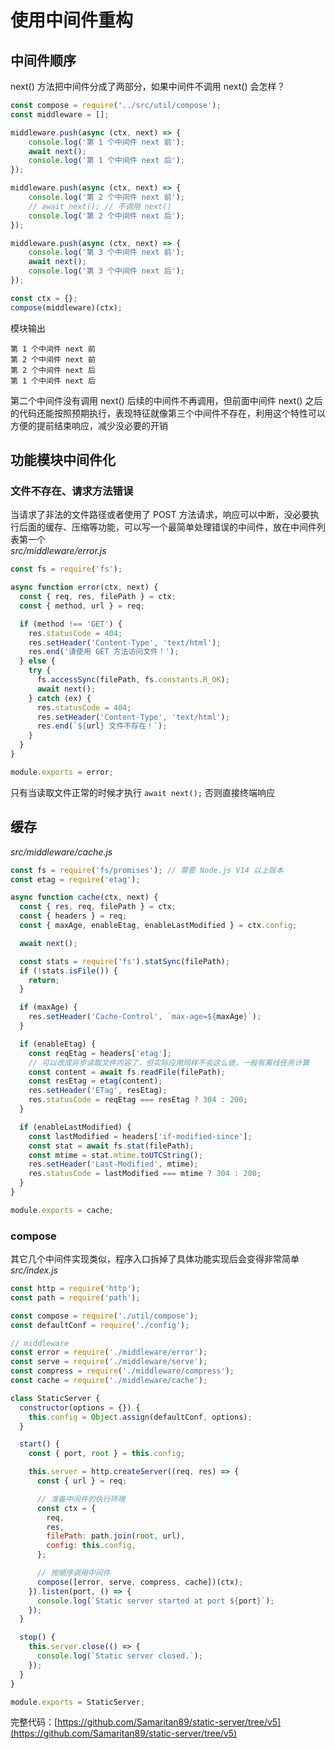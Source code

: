 # 使用中间件重构

<a name="h3ccZ"></a>
## 中间件顺序
next() 方法把中间件分成了两部分，如果中间件不调用 next() 会怎样？
```javascript
const compose = require('../src/util/compose');
const middleware = [];

middleware.push(async (ctx, next) => {
	console.log('第 1 个中间件 next 前');
	await next();
	console.log('第 1 个中间件 next 后');
});

middleware.push(async (ctx, next) => {
	console.log('第 2 个中间件 next 前');
	// await next(); // 不调用 next()
	console.log('第 2 个中间件 next 后');
});

middleware.push(async (ctx, next) => {
	console.log('第 3 个中间件 next 前');
	await next();
	console.log('第 3 个中间件 next 后');
});

const ctx = {};
compose(middleware)(ctx);
```
模块输出
```
第 1 个中间件 next 前
第 2 个中间件 next 前
第 2 个中间件 next 后
第 1 个中间件 next 后
```
第二个中间件没有调用 next() 后续的中间件不再调用，但前面中间件 next() 之后的代码还能按照预期执行，表现特征就像第三个中间件不存在，利用这个特性可以方便的提前结束响应，减少没必要的开销
<a name="pkkMU"></a>
## 功能模块中间件化
<a name="sIGZc"></a>
### 文件不存在、请求方法错误
当请求了非法的文件路径或者使用了 POST 方法请求，响应可以中断，没必要执行后面的缓存、压缩等功能，可以写一个最简单处理错误的中间件，放在中间件列表第一个<br />_src/middleware/error.js_
```javascript
const fs = require('fs');

async function error(ctx, next) {
  const { req, res, filePath } = ctx;
  const { method, url } = req;

  if (method !== 'GET') {
    res.statusCode = 404;
    res.setHeader('Content-Type', 'text/html');
    res.end('请使用 GET 方法访问文件！');
  } else {
    try {
      fs.accessSync(filePath, fs.constants.R_OK);
      await next();
    } catch (ex) {
      res.statusCode = 404;
      res.setHeader('Content-Type', 'text/html');
      res.end(`${url} 文件不存在！`);
    }
  }
}

module.exports = error;
```
只有当读取文件正常的时候才执行 `await next();` 否则直接终端响应
<a name="YsGg4"></a>
## 缓存
_src/middleware/cache.js_
```javascript
const fs = require('fs/promises'); // 需要 Node.js V14 以上版本
const etag = require('etag');

async function cache(ctx, next) {
  const { res, req, filePath } = ctx;
  const { headers } = req;
  const { maxAge, enableEtag, enableLastModified } = ctx.config;

  await next();

  const stats = require('fs').statSync(filePath);
  if (!stats.isFile()) {
    return;
  }

  if (maxAge) {
    res.setHeader('Cache-Control', `max-age=${maxAge}`);
  }

  if (enableEtag) {
    const reqEtag = headers['etag'];
    // 可以改成异步读取文件内容了，但实际应用同样不会这么做，一般有离线任务计算
    const content = await fs.readFile(filePath);
    const resEtag = etag(content);
    res.setHeader('ETag', resEtag);
    res.statusCode = reqEtag === resEtag ? 304 : 200;
  }

  if (enableLastModified) {
    const lastModified = headers['if-modified-since'];
    const stat = await fs.stat(filePath);
    const mtime = stat.mtime.toUTCString();
    res.setHeader('Last-Modified', mtime);
    res.statusCode = lastModified === mtime ? 304 : 200;
  }
}

module.exports = cache;
```
<a name="KtXiE"></a>
### compose
其它几个中间件实现类似，程序入口拆掉了具体功能实现后会变得非常简单<br />_src/index.js_
```javascript
const http = require('http');
const path = require('path');

const compose = require('./util/compose');
const defaultConf = require('./config');

// middleware
const error = require('./middleware/error');
const serve = require('./middleware/serve');
const compress = require('./middleware/compress');
const cache = require('./middleware/cache');

class StaticServer {
  constructor(options = {}) {
    this.config = Object.assign(defaultConf, options);
  }

  start() {
    const { port, root } = this.config;

    this.server = http.createServer((req, res) => {
      const { url } = req;

      // 准备中间件的执行环境
      const ctx = {
        req,
        res,
        filePath: path.join(root, url),
        config: this.config,
      };

      // 按顺序调用中间件
      compose([error, serve, compress, cache])(ctx);
    }).listen(port, () => {
      console.log(`Static server started at port ${port}`);
    });
  }

  stop() {
    this.server.close(() => {
      console.log(`Static server closed.`);
    });
  }
}

module.exports = StaticServer;
```

完整代码：[https://github.com/Samaritan89/static-server/tree/v5](https://github.com/Samaritan89/static-server/tree/v5)
